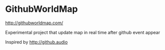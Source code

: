 # GithubWorldMap

http://githubworldmap.com/

Experimental project that update map in real time after github event appear

Inspired by http://github.audio
